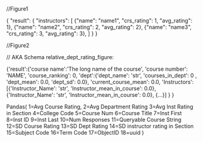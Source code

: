 //Figure1

{
	"result": 
	{
		"instructors": 
		[
			{"name": "name1", "crs_rating": 1, "avg_rating": 1},
			{"name": "name2", "crs_rating": 2, "avg_rating": 2},
			{"name": "name3", "crs_rating": 3, "avg_rating": 3},
		]
	}
}

//Figure2

// AKA Schema relative_dept_rating_figure:

{'result':{'course name':'The long name of the course',
           'course number': 'NAME',
           'course_ranking': 0, 
			'dept':{'dept_name': 'str', 'courses_in_dept': 0 , 'dept_mean': 0.0, 'dept_sd': 0.0}, 
			'current_course_mean': 0.0,
			'Instructors':[{'Instructor_Name': 'str', 'Instructor_mean_in_course': 0.0}, {'Instructor_Name': 'str', 'Instructor_mean_in_course': 0.0}, {...}]
			}
			}


Pandas(
	1=Avg Course Rating, 
	2=Avg Department Rating
	3=Avg Inst Rating in Section
	4=College Code
	5=Course Num
	6=Course Title
	7=Inst First
	8=Inst ID
	9=Inst Last
	10=Num Responses
	11=Queryable Course String
	12=SD Course Rating
	13=SD Dept Rating
	14=SD instructor rating in Section
	15=Subject Code
	16=Term Code
	17=ObjectID
	18=uuid
	)

